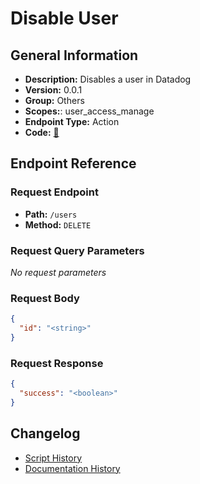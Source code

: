 # Disable User

## General Information

- **Description:** Disables a user in Datadog
- **Version:** 0.0.1
- **Group:** Others
- **Scopes:**: user_access_manage
- **Endpoint Type:** Action
- **Code:** [🔗](https://github.com/NangoHQ/integration-templates/tree/main/integrations/datadog/actions/disable-user.ts)

## Endpoint Reference

### Request Endpoint

- **Path:** `/users`
- **Method:** `DELETE`

### Request Query Parameters

_No request parameters_

### Request Body

```json
{
  "id": "<string>"
}
```

### Request Response

```json
{
  "success": "<boolean>"
}
```

## Changelog

- [Script History](https://github.com/NangoHQ/integration-templates/commits/main/integrations/datadog/actions/disable-user.ts)
- [Documentation History](https://github.com/NangoHQ/integration-templates/commits/main/integrations/datadog/actions/disable-user.md)
